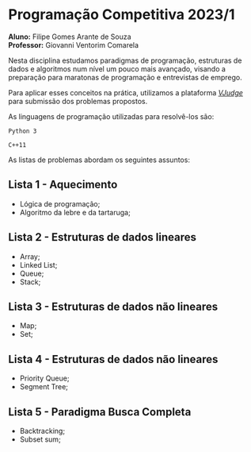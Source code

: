# Programação Competitiva 2023/1

**Aluno:** Filipe Gomes Arante de Souza\
**Professor:** Giovanni Ventorim Comarela

Nesta disciplina estudamos paradigmas de programação, estruturas de dados e algoritmos num nível um pouco mais avançado, visando a preparação para maratonas de programação e entrevistas de emprego.

Para aplicar esses conceitos na prática, utilizamos a plataforma *<a href="https://vjudge.net/">VJudge</a>* para submissão dos problemas propostos.

As linguagens de programação utilizadas para resolvê-los são:

```
Python 3
```

```
C++11
```

As listas de problemas abordam os seguintes assuntos:

## Lista 1 - Aquecimento
- Lógica de programação;
- Algoritmo da lebre e da tartaruga;

## Lista 2 - Estruturas de dados lineares
- Array;
- Linked List;
- Queue;
- Stack;

## Lista 3 - Estruturas de dados não lineares
- Map;
- Set;

## Lista 4 - Estruturas de dados não lineares
- Priority Queue;
- Segment Tree;

## Lista 5 - Paradigma Busca Completa
- Backtracking;
- Subset sum;
